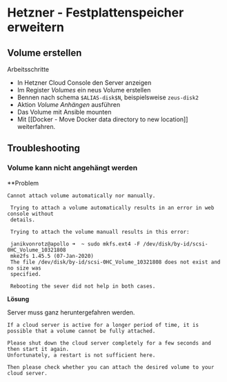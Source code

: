 # Hetzner - Festplattenspeicher erweitern

## Volume erstellen

Arbeitsschritte
* In Hetzner Cloud Console den Server anzeigen
* Im Register *Volumes* ein neus Volume erstellen
* Bennen nach schema `$ALIAS-disk$N`, beispielsweise `zeus-disk2`
* Aktion *Volume Anhängen* ausführen
* Das Volume mit Ansible mounten
* Mit [[Docker - Move Docker data directory to new location]] weiterfahren.

## Troubleshooting

### Volume kann nicht angehängt werden

**Problem

```
Cannot attach volume automatically nor manually.  
   
 Trying to attach a volume automatically results in an error in web console without  
 details.  
   
 Trying to attach the volume manuall results in this error:  
   
 janikvonrotz@apollo ➜  ~ sudo mkfs.ext4 -F /dev/disk/by-id/scsi-0HC_Volume_10321808  
 mke2fs 1.45.5 (07-Jan-2020)  
 The file /dev/disk/by-id/scsi-0HC_Volume_10321808 does not exist and no size was  
 specified.  
   
 Rebooting the sever did not help in both cases.
```

**Lösung**

Server muss ganz heruntergefahren werden.

```
If a cloud server is active for a longer period of time, it is possible that a volume cannot be fully attached.  
  
Please shut down the cloud server completely for a few seconds and then start it again.   
Unfortunately, a restart is not sufficient here.

Then please check whether you can attach the desired volume to your cloud server.
```